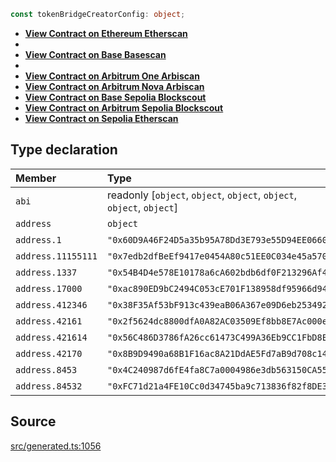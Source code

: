 ```ts
const tokenBridgeCreatorConfig: object;
```

- [__View Contract on Ethereum Etherscan__](https://etherscan.io/address/0x60D9A46F24D5a35b95A78Dd3E793e55D94EE0660)
-
- [__View Contract on Base Basescan__](https://basescan.org/address/0x4C240987d6fE4fa8C7a0004986e3db563150CA55)
-
- [__View Contract on Arbitrum One Arbiscan__](https://arbiscan.io/address/0x2f5624dc8800dfA0A82AC03509Ef8bb8E7Ac000e)
- [__View Contract on Arbitrum Nova Arbiscan__](https://nova.arbiscan.io/address/0x8B9D9490a68B1F16ac8A21DdAE5Fd7aB9d708c14)
- [__View Contract on Base Sepolia Blockscout__](https://base-sepolia.blockscout.com/address/0xFC71d21a4FE10Cc0d34745ba9c713836f82f8DE3)
- [__View Contract on Arbitrum Sepolia Blockscout__](https://sepolia-explorer.arbitrum.io/address/0x56C486D3786fA26cc61473C499A36Eb9CC1FbD8E)
- [__View Contract on Sepolia Etherscan__](https://sepolia.etherscan.io/address/0x7edb2dfBeEf9417e0454A80c51EE0C034e45a570)

## Type declaration

| Member | Type | Value |
| :------ | :------ | :------ |
| `abi` | readonly [`object`, `object`, `object`, `object`, `object`, `object`] | tokenBridgeCreatorABI |
| `address` | `object` | tokenBridgeCreatorAddress |
| `address.1` | `"0x60D9A46F24D5a35b95A78Dd3E793e55D94EE0660"` | '0x60D9A46F24D5a35b95A78Dd3E793e55D94EE0660' |
| `address.11155111` | `"0x7edb2dfBeEf9417e0454A80c51EE0C034e45a570"` | '0x7edb2dfBeEf9417e0454A80c51EE0C034e45a570' |
| `address.1337` | `"0x54B4D4e578E10178a6cA602bdb6df0F213296Af4"` | '0x54B4D4e578E10178a6cA602bdb6df0F213296Af4' |
| `address.17000` | `"0xac890ED9bC2494C053cE701F138958df95966d94"` | '0xac890ED9bC2494C053cE701F138958df95966d94' |
| `address.412346` | `"0x38F35Af53bF913c439eaB06A367e09D6eb253492"` | '0x38F35Af53bF913c439eaB06A367e09D6eb253492' |
| `address.42161` | `"0x2f5624dc8800dfA0A82AC03509Ef8bb8E7Ac000e"` | '0x2f5624dc8800dfA0A82AC03509Ef8bb8E7Ac000e' |
| `address.421614` | `"0x56C486D3786fA26cc61473C499A36Eb9CC1FbD8E"` | '0x56C486D3786fA26cc61473C499A36Eb9CC1FbD8E' |
| `address.42170` | `"0x8B9D9490a68B1F16ac8A21DdAE5Fd7aB9d708c14"` | '0x8B9D9490a68B1F16ac8A21DdAE5Fd7aB9d708c14' |
| `address.8453` | `"0x4C240987d6fE4fa8C7a0004986e3db563150CA55"` | '0x4C240987d6fE4fa8C7a0004986e3db563150CA55' |
| `address.84532` | `"0xFC71d21a4FE10Cc0d34745ba9c713836f82f8DE3"` | '0xFC71d21a4FE10Cc0d34745ba9c713836f82f8DE3' |

## Source

[src/generated.ts:1056](https://github.com/OffchainLabs/arbitrum-orbit-sdk/blob/efea61c53fc08d3a6a336315cc447bc7613aada5/src/generated.ts#L1056)
